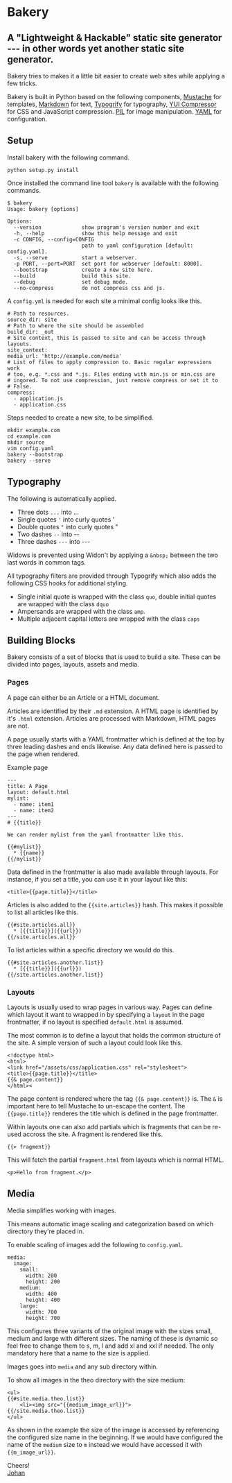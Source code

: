 # Bakery

## A "Lightweight & Hackable" static site generator --- in other words yet another static site generator.

Bakery tries to makes it a little bit easier to create web sites while
applying a few tricks.

Bakery is built in Python based on the following components,
[Mustache](http://mustache.github.io/)
for templates,
[Markdown](http://daringfireball.net/projects/markdown/syntax) for text,
[Typogrify](https://github.com/mintchaos/typogrify) for typography,
[YUI Compressor](http://yui.github.io/yuicompressor/) for CSS and
JavaScript compression. [PIL](http://www.pythonware.com/products/pil/) for image manipulation. [YAML](http://www.yaml.org/) for configuration.

## Setup

Install bakery with the following command.

	python setup.py install

Once installed the command line tool `bakery` is available with the following
commands.

	$ bakery
	Usage: bakery [options]

	Options:
  	  --version             show program's version number and exit
  	  -h, --help            show this help message and exit
      -c CONFIG, --config=CONFIG
                            path to yaml configuration [default: config.yaml].
      -s, --serve           start a webserver.
      -p PORT, --port=PORT  set port for webserver [default: 8000].
      --bootstrap           create a new site here.
      --build               build this site.
      --debug               set debug mode.
      --no-compress         do not compress css and js.

A `config.yml` is needed for each site a minimal config looks like this.

    # Path to resources.
    source_dir: site
    # Path to where the site should be assembled
    build_dir: _out
    # Site context, this is passed to site and can be access through layouts.
    site_context:
    media_url: 'http://example.com/media'
    # List of files to apply compression to. Basic regular expressions work
    # too, e.g. *.css and *.js. Files ending with min.js or min.css are
    # ingored. To not use compression, just remove compress or set it to
    # False.
    compress:
      - application.js
      - application.css

Steps needed to create a new site, to be simplified.

	mkdir example.com
	cd example.com
	mkdir source
	vim config.yaml
	bakery --bootstrap
	bakery --serve

## Typography

The following is automatically applied.

* Three dots `...` into ...
* Single quotes `'` into curly quotes ' 
* Double quotes `"` into curly quotes "
* Two dashes `--` into --
* Three dashes `---` into ---

Widows is prevented using Widon't by applying a `&nbsp;` between the
two last words in common tags.

All typography filters are provided through Typogrify which also adds
the following CSS hooks for additional styling.

* Single initial quote is wrapped with the class `quo`, double initial
  quotes are wrapped with the class `dquo`
* Ampersands are wrapped with the class `amp`.
* Multiple adjacent capital letters are wrapped with the class `caps`

## Building Blocks

Bakery consists of a set of blocks that is used to build a site. These
can be divided into pages, layouts, assets and media.

### Pages

A page can either be an Article or a HTML document.

Articles are identified by their `.md` extension. A HTML page is
identified by it's `.html` extension. Articles are processed with
Markdown, HTML pages are not.

A page usually starts with a YAML frontmatter which is defined at the
top by three leading dashes and ends likewise. Any data defined here is
passed to the page when rendered.

Example page

    ---
    title: A Page
    layout: default.html
    mylist:
      - name: item1
      - name: item2
    ---
    # {{title}}

    We can render mylist from the yaml frontmatter like this.

    {{#mylist}}
      * {{name}}
    {{/mylist}}

Data defined in the frontmatter is also made available through layouts.
For instance, if you set a title, you can use it in your layout like
this:

	<title>{{page.title}}</title>

Articles is also added to the `{{site.articles}}` hash. This makes it
possible to list all articles like this.

    {{#site.articles.all}}
      * [{{title}}]({{url}})
    {{/site.articles.all}}

To list articles within a specific directory we would do this.

    {{#site.articles.another.list}}
      * [{{title}}]({{url}})
    {{/site.articles.another.list}}


### Layouts

Layouts is usually used to wrap pages in various way. Pages can define
which layout it want to wrapped in by specifying a `layout` in the page
frontmatter, if no layout is specified `default.html` is assumed.

The most common is to define a layout that holds the common structure of
the site. A simple version of such a layout could look like this.

	<!doctype html>
	<html>
  	<link href="/assets/css/application.css" rel="stylesheet">
  	<title>{{page.title}}</title>
  	{{& page.content}}
	</html><

The page content is rendered where the tag `{{& page.content}}` is. The
`&` is important here to tell Mustache to un-escape the content. The
`{{page.title}}` renderes the title which is defined in the page
frontmatter.

Within layouts one can also add partials which is fragments that can be
re-used accross the site. A fragment is rendered like this.

    {{> fragment}}

This will fetch the partial `fragment.html` from layouts which is normal HTML.

	<p>Hello from fragment.</p>


## Media

Media simplifies working with images.

This means automatic image scaling and categorization based on which directory
they're placed in.

To enable scaling of images add the following to `config.yaml`.

    media:
      image:
        small:
          width: 200
          height: 200
        medium:
          width: 400
          height: 400
        large:
          width: 700
          height: 700

This configures three variants of the original image with the sizes
small, medium and large with different sizes. The naming of these is
dynamic so feel free to change them to s, m, l and add xl and xxl if
needed. The only mandatory here that a name to the size is applied.

Images goes into `media` and any sub directory within.

To show all images in the theo directory with the size medium:

	<ul>
	{{#site.media.theo.list}}
  		<li><img src="{{medium_image_url}}">
	{{/site.media.theo.list}}
	</ul>

As shown in the example the size of the image is accessed by referencing
the configured size name in the beginning. If we would have configured
the name of the `medium` size to `m` instead we would have accessed it with `{{m_image_url}}`.

Cheers!<br>
[Johan](http://johannilsson.com)
